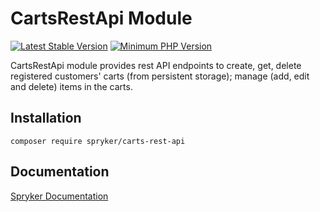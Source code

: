 # CartsRestApi Module
[![Latest Stable Version](https://poser.pugx.org/spryker/carts-rest-api/v/stable.svg)](https://packagist.org/packages/spryker/carts-rest-api)
[![Minimum PHP Version](https://img.shields.io/badge/php-%3E%3D%208.1-8892BF.svg)](https://php.net/)

CartsRestApi module provides rest API endpoints to create, get, delete registered customers' carts (from persistent storage); manage (add, edit and delete) items in the carts.

## Installation

```
composer require spryker/carts-rest-api
```

## Documentation

[Spryker Documentation](https://docs.spryker.com)

